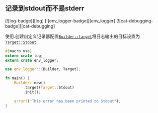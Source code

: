 
## 记录到stdout而不是stderr

[![log-badge]][log] [![env_logger-badge]][env_logger] [![cat-debugging-badge]][cat-debugging]

使用.创建自定义记录器配置[`Builder::target`]将日志输出的目标设置为[`Target::Stdout`].

```rust
#[macro_use]
extern crate log;
extern crate env_logger;

use env_logger::{Builder, Target};

fn main() {
    Builder::new()
        .target(Target::Stdout)
        .init();

    error!("This error has been printed to Stdout");
}
```

[`builder::target`]: https://docs.rs/env_logger/*/env_logger/struct.Builder.html#method.target

[`target::stdout`]: https://docs.rs/env_logger/*/env_logger/fmt/enum.Target.html
